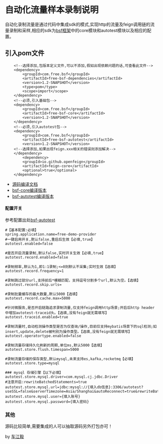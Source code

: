 # 自动化流量样本录制说明
 自动化录制流量是通过代码中集成sdk的模式,实现http的流量及feign调用链的流量录制和采样,相应的sdk为[bsf框架](https://gitee.com/chejiangyi/free-bsf-all/tree/1.2-SNAPSHOT/ )中的core模块和autotest模块以及相应的配置。
## 引入pom文件
```
    <!--选择添加,包版本定义文件,可以不添加,假如出现依赖问题的话,可查看此文件-->
    <dependency>
        <groupId>com.free.bsf</groupId>
        <artifactId>free-bsf-dependencies</artifactId>
        <version>1.2-SNAPSHOT</version>
        <type>pom</type>
        <scope>import</scope>
    </dependency>
    <!--必须,引入基础包-->
    <dependency>
        <groupId>com.free.bsf</groupId>
        <artifactId>free-bsf-core</artifactId>
        <version>1.2-SNAPSHOT</version>
    </dependency>
    <!--必须,引入autotest包-->
    <dependency>
        <groupId>com.free.bsf</groupId>
        <artifactId>free-bsf-autotest</artifactId>
        <version>1.2-SNAPSHOT</version>  
    <!--选择添加,如果出现feign.xxx相关的错误则添加解决-->
    </dependency>
        <dependency>
        <groupId>io.github.openfeign</groupId>
        <artifactId>feign-core</artifactId>
        <optional>true</optional>
    </dependency>
```
* [源码编译文档](https://gitee.com/chejiangyi/free-bsf-all/blob/1.2-SNAPSHOT/ )
* [bsf-core编译版本](https://gitee.com/chejiangyi/lmc-autotest/releases/tag/1.0 )
* [bsf-autotest编译版本](https://gitee.com/chejiangyi/lmc-autotest/releases/tag/1.0 )
#### 配置开关
参考配置出处[bsf-autotest](https://gitee.com/chejiangyi/free-bsf-all/blob/1.2-SNAPSHOT/free-bsf-autotest/README.md )
```
#【基本配置:必填】
spring.application.name=free-demo-provider
#一键启用开关,默认false,重启后生效【必填,true】
autotest.enabled=false

#是否开启流量录制,默认false,实时开关生效【必填,true】
autotest.record.enabled=false

#录制频率,默认为1,即1:1录制;<=0则默认不采集;实时生效【选填】
autotest.record.frequency=1

#录制跳过部分url,支持前后*模糊匹配，支持逗号分割多个url,默认为空。【选填】
autotest.record.skip.urls=

#录制批量缓存的最大数量,默认5000【选填】
autotest.record.cache.max=5000

#针对微服务,是否开启链路追求录制流量,仅支持feign调用http场景;开启后http header 中增加autotest-traceid头。【选填,没有feign就无需填写】
autotest.traceid.enabled=true

#录制流量时,自动检测操作类型是否为仅查询/操作,目前仅支持mybatis场景下的sql检测;如insert,update,delete被判别为操作类型。【选填,没有feign就无需填写】
autotest.operatortype.enabled=false

#录制流量存储持久化刷新的周期,单位ms,默认5000【选填】
autotest.store.flush.timespan=5000

#录制流量存储的保存类型,默认mysql,未来支持es,kafka,rocketmq【必填】
autotest.store.type=mysql

### mysql 存储引擎【以下必填】
autotest.store.mysql.driver=com.mysql.cj.jdbc.Driver
#注意开启:rewriteBatchedStatements=true
autotest.store.mysql.url=jdbc:mysql://{填入db信息}:3306/autotest?useSSL=false&serverTimezone=Asia/Shanghai&autoReconnect=true&rewriteBatchedStatements=true
autotest.store.mysql.user={填入账号}
autotest.store.mysql.password={填入密码}
```

### 其他
源码比较简单,需要集成的人可以抽取源码另外打包亦可！


by [车江毅](https://www.cnblogs.com/chejiangyi/)